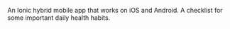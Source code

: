 An Ionic hybrid mobile app that works on iOS and Android. A checklist for some important daily health habits.
 
